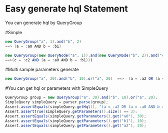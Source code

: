 # Easy generate hql Statement

You can generate hql by QueryGroup 

#Simple
```java
new QueryGroup("a", 1).and("b", 2) 
==> (a = :a0 AND b = :b1)
```
```java
new QueryGroup(new QueryNode("a", 1)).and(new QueryNode("b", 2)).and("c", 3) 
==>(c = :c2 AND (a = :a0 AND b = :b1)))
```

#Multi sample parameters generate
```java
new QueryGroup("a", 30).and("b", 10).or("a", 20)  ==>  (a = :a2 OR (a = :a0 AND b = :b1)))
```

#You can get hql or parameters with SimpleQuery
```java
QueryGroup group = new QueryGroup("a", 30).and("b", 10).or("a", 20);
SimpleQuery simpleQuery = parser.parse(group);
Assert.assertEquals(simpleQuery.getHql(), "(a = :a2 OR (a = :a0 AND b = :b1)))");
Assert.assertTrue(simpleQuery.getParameters().size() == 3);
Assert.assertEquals(simpleQuery.getParameters().get("a0"), 30);
Assert.assertEquals(simpleQuery.getParameters().get("b1"), 10);
Assert.assertEquals(simpleQuery.getParameters().get("a2"), 20);
```
